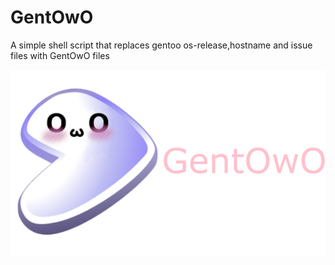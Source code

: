 # GentOwO
A simple shell script that replaces gentoo os-release,hostname and issue files with GentOwO files

![gentowo](/GentOwO/res/gentowo-logo-text.png)

